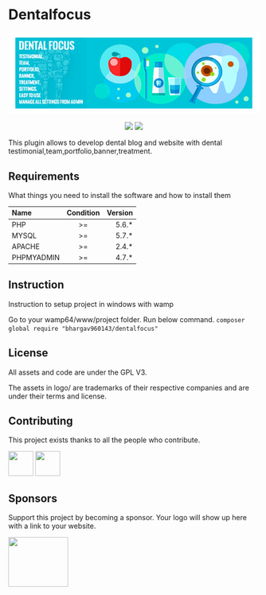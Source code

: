 # Dentalfocus
<p align="center"><img src="https://raw.githubusercontent.com/bhargav960143/dentalfocus/master/assets/banner-772x250-rtl.jpg"></p>

<p align="center">
    <a href="#backers" alt="Backers of laraking">
        <img src="https://img.shields.io/badge/Sponsors-1-green.svg" /></a>
    <a href="#contributor" alt="Contributor of laraking">
        <img src="https://img.shields.io/badge/Contributor-1-green.svg" /></a>
</p>

<p>This plugin allows to develop dental blog and website with dental testimonial,team,portfolio,banner,treatment.</p>

Requirements
------------

What things you need to install the software and how to install them

|   Name     |   Condition   |   Version |
| :-----     |:-------------:|   -----:  |
| PHP        |      >=       |   5.6.*   |
| MYSQL      |      >=       |   5.7.*   |
| APACHE     |      >=       |   2.4.*   |
| PHPMYADMIN |      >=       |   4.7.*   |


Instruction
------------

<p> Instruction to setup project in windows with wamp</p>

Go to your wamp64/www/project folder. Run below command.
    ```
    composer global require "bhargav960143/dentalfocus"
    ```

License
------------
<p>All assets and code are under the GPL V3.</p>

<p>The assets in logo/ are trademarks of their respective companies and are under their terms and license.</p>

Contributing
------------
<p>This project exists thanks to all the people who contribute.</p>

<p><a href="https://www.linkedin.com/in/bhargavpateldeveloper/" title="Bhargav Patel"><img src="https://media.licdn.com/dms/image/C5603AQGEq8eMvZ4Blw/profile-displayphoto-shrink_200_200/0?e=1554940800&amp;v=beta&amp;t=905km7WUqOuf3OEfDS9dq6P6vWVne_B8lg_2ZnbXCJo" width="50px" height="50px"></a>&nbsp;<a href="#" title="Tejas Darji"><img src="http://www.trentiums.com/images/laraking/tejas.png" width="50px" height="50px"></a></p>

Sponsors
------------
<p>Support this project by becoming a sponsor. Your logo will show up here with a link to your website. </p>

<a href="http://www.trentiums.com/" title="Trentium Solution"><img src="http://www.trentiums.com/images/logo@2x.png" height="100px" width="120px"></a>

